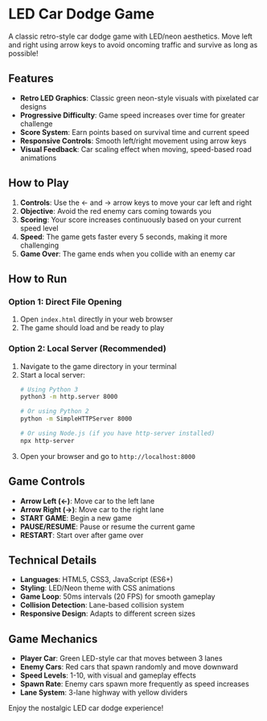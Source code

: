 # LED Car Dodge Game

A classic retro-style car dodge game with LED/neon aesthetics. Move left and right using arrow keys to avoid oncoming traffic and survive as long as possible!

## Features

- **Retro LED Graphics**: Classic green neon-style visuals with pixelated car designs
- **Progressive Difficulty**: Game speed increases over time for greater challenge
- **Score System**: Earn points based on survival time and current speed
- **Responsive Controls**: Smooth left/right movement using arrow keys
- **Visual Feedback**: Car scaling effect when moving, speed-based road animations

## How to Play

1. **Controls**: Use the ← and → arrow keys to move your car left and right
2. **Objective**: Avoid the red enemy cars coming towards you
3. **Scoring**: Your score increases continuously based on your current speed level
4. **Speed**: The game gets faster every 5 seconds, making it more challenging
5. **Game Over**: The game ends when you collide with an enemy car

## How to Run

### Option 1: Direct File Opening
1. Open `index.html` directly in your web browser
2. The game should load and be ready to play

### Option 2: Local Server (Recommended)
1. Navigate to the game directory in your terminal
2. Start a local server:
   ```bash
   # Using Python 3
   python3 -m http.server 8000
   
   # Or using Python 2
   python -m SimpleHTTPServer 8000
   
   # Or using Node.js (if you have http-server installed)
   npx http-server
   ```
3. Open your browser and go to `http://localhost:8000`

## Game Controls

- **Arrow Left (←)**: Move car to the left lane
- **Arrow Right (→)**: Move car to the right lane
- **START GAME**: Begin a new game
- **PAUSE/RESUME**: Pause or resume the current game
- **RESTART**: Start over after game over

## Technical Details

- **Languages**: HTML5, CSS3, JavaScript (ES6+)
- **Styling**: LED/Neon theme with CSS animations
- **Game Loop**: 50ms intervals (20 FPS) for smooth gameplay
- **Collision Detection**: Lane-based collision system
- **Responsive Design**: Adapts to different screen sizes

## Game Mechanics

- **Player Car**: Green LED-style car that moves between 3 lanes
- **Enemy Cars**: Red cars that spawn randomly and move downward
- **Speed Levels**: 1-10, with visual and gameplay effects
- **Spawn Rate**: Enemy cars spawn more frequently as speed increases
- **Lane System**: 3-lane highway with yellow dividers

Enjoy the nostalgic LED car dodge experience!